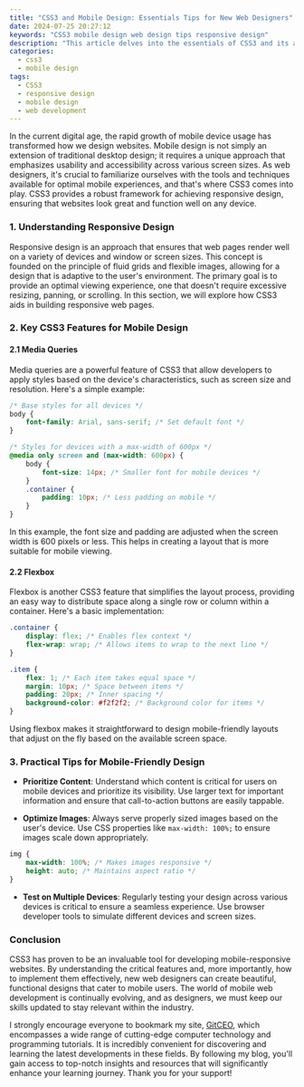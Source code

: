 ```yaml
---
title: "CSS3 and Mobile Design: Essentials Tips for New Web Designers"
date: 2024-07-25 20:27:12
keywords: "CSS3 mobile design web design tips responsive design"
description: "This article delves into the essentials of CSS3 and its application in mobile design for new web designers. It covers the significance of responsive design, essential features of CSS3 such as media queries and flexbox, and provides practical tips to create mobile-friendly website layouts. By understanding these key concepts and implementing the right strategies, new web designers can enhance user experience on mobile devices, ensuring that their websites are accessible and attractive across various screen sizes. This guide serves as a comprehensive resource for beginners looking to master mobile web design using CSS3."
categories:
  - css3
  - mobile design
tags:
  - CSS3
  - responsive design
  - mobile design
  - web development
---
```


In the current digital age, the rapid growth of mobile device usage has transformed how we design websites. Mobile design is not simply an extension of traditional desktop design; it requires a unique approach that emphasizes usability and accessibility across various screen sizes. As web designers, it's crucial to familiarize ourselves with the tools and techniques available for optimal mobile experiences, and that's where CSS3 comes into play. CSS3 provides a robust framework for achieving responsive design, ensuring that websites look great and function well on any device.

<!-- more -->

### 1. Understanding Responsive Design

Responsive design is an approach that ensures that web pages render well on a variety of devices and window or screen sizes. This concept is founded on the principle of fluid grids and flexible images, allowing for a design that is adaptive to the user's environment. The primary goal is to provide an optimal viewing experience, one that doesn't require excessive resizing, panning, or scrolling. In this section, we will explore how CSS3 aids in building responsive web pages.

### 2. Key CSS3 Features for Mobile Design

#### 2.1 Media Queries

Media queries are a powerful feature of CSS3 that allow developers to apply styles based on the device's characteristics, such as screen size and resolution. Here's a simple example:

```css
/* Base styles for all devices */
body {
    font-family: Arial, sans-serif; /* Set default font */
}

/* Styles for devices with a max-width of 600px */
@media only screen and (max-width: 600px) {
    body {
        font-size: 14px; /* Smaller font for mobile devices */
    }
    .container {
        padding: 10px; /* Less padding on mobile */
    }
}
```
In this example, the font size and padding are adjusted when the screen width is 600 pixels or less. This helps in creating a layout that is more suitable for mobile viewing.

#### 2.2 Flexbox

Flexbox is another CSS3 feature that simplifies the layout process, providing an easy way to distribute space along a single row or column within a container. Here's a basic implementation:

```css
.container {
    display: flex; /* Enables flex context */
    flex-wrap: wrap; /* Allows items to wrap to the next line */
}

.item {
    flex: 1; /* Each item takes equal space */
    margin: 10px; /* Space between items */
    padding: 20px; /* Inner spacing */
    background-color: #f2f2f2; /* Background color for items */
}
```
Using flexbox makes it straightforward to design mobile-friendly layouts that adjust on the fly based on the available screen space.

### 3. Practical Tips for Mobile-Friendly Design

- **Prioritize Content**: Understand which content is critical for users on mobile devices and prioritize its visibility. Use larger text for important information and ensure that call-to-action buttons are easily tappable.
  
- **Optimize Images**: Always serve properly sized images based on the user's device. Use CSS properties like `max-width: 100%;` to ensure images scale down appropriately.

```css
img {
    max-width: 100%; /* Makes images responsive */
    height: auto; /* Maintains aspect ratio */
}
```

- **Test on Multiple Devices**: Regularly testing your design across various devices is critical to ensure a seamless experience. Use browser developer tools to simulate different devices and screen sizes.

### Conclusion

CSS3 has proven to be an invaluable tool for developing mobile-responsive websites. By understanding the critical features and, more importantly, how to implement them effectively, new web designers can create beautiful, functional designs that cater to mobile users. The world of mobile web development is continually evolving, and as designers, we must keep our skills updated to stay relevant within the industry.

I strongly encourage everyone to bookmark my site, [GitCEO](https://gitceo.com), which encompasses a wide range of cutting-edge computer technology and programming tutorials. It is incredibly convenient for discovering and learning the latest developments in these fields. By following my blog, you'll gain access to top-notch insights and resources that will significantly enhance your learning journey. Thank you for your support!